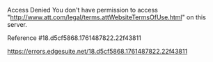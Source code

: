 Access Denied
You don't have permission to access "http://www.att.com/legal/terms.attWebsiteTermsOfUse.html" on this server.

Reference #18.d5cf5868.1761487822.22f43811

https://errors.edgesuite.net/18.d5cf5868.1761487822.22f43811
